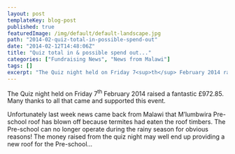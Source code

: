 ```yaml
---
layout: post
templateKey: blog-post
published: true
featuredImage: /img/default/default-landscape.jpg
path: "2014-02-quiz-total-in-possible-spend-out"
date: "2014-02-12T14:48:06Z"
title: "Quiz total in & possible spend out..."
categories: ["Fundraising News", "News from Malawi"]
tags: []
excerpt: "The Quiz night held on Friday 7<sup>th</sup> February 2014 raised a fantastic £972.85.  Many thanks..."
---
```


The Quiz night held on Friday 7<sup>th</sup> February 2014 raised a fantastic £972.85.  Many thanks to all that came and supported this event.

Unfortunately last week news came back from Malawi that M’lumbwira Pre-school roof has blown off because termites had eaten the roof timbers. The Pre-school can no longer operate during the rainy season for obvious reasons! The money raised from the quiz night may well end up providing a new roof for the Pre-school...
